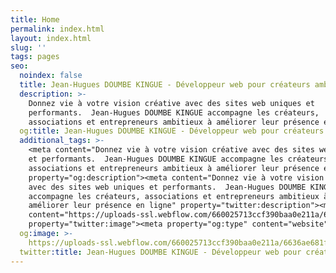```yaml
---
title: Home
permalink: index.html
layout: index.html
slug: ''
tags: pages
seo:
  noindex: false
  title: Jean-Hugues DOUMBE KINGUE - Développeur web pour créateurs ambitieux
  description: >-
    Donnez vie à votre vision créative avec des sites web uniques et
    performants.  Jean-Hugues DOUMBE KINGUE accompagne les créateurs,
    associations et entrepreneurs ambitieux à améliorer leur présence en ligne
  og:title: Jean-Hugues DOUMBE KINGUE - Développeur web pour créateurs ambitieux
  additional_tags: >-
    <meta content="Donnez vie à votre vision créative avec des sites web uniques
    et performants.  Jean-Hugues DOUMBE KINGUE accompagne les créateurs,
    associations et entrepreneurs ambitieux à améliorer leur présence en ligne"
    property="og:description"><meta content="Donnez vie à votre vision créative
    avec des sites web uniques et performants.  Jean-Hugues DOUMBE KINGUE
    accompagne les créateurs, associations et entrepreneurs ambitieux à
    améliorer leur présence en ligne" property="twitter:description"><meta
    content="https://uploads-ssl.webflow.com/660025713ccf390baa0e211a/6636ae681ff2f222c15b7fb5_jhdKreativ-social%20graph.png"
    property="twitter:image"><meta property="og:type" content="website">
  og:image: >-
    https://uploads-ssl.webflow.com/660025713ccf390baa0e211a/6636ae681ff2f222c15b7fb5_jhdKreativ-social%20graph.png
  twitter:title: Jean-Hugues DOUMBE KINGUE - Développeur web pour créateurs ambitieux
---
```



